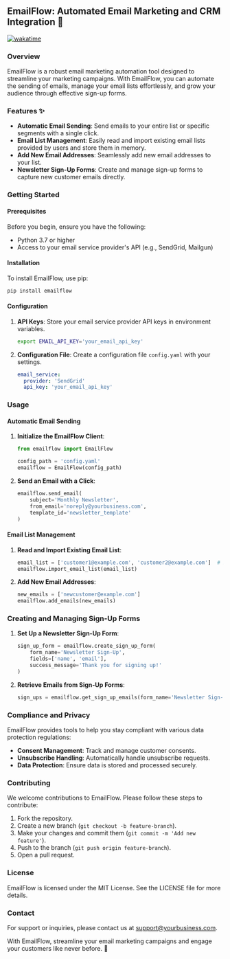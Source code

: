 ## EmailFlow: Automated Email Marketing and CRM Integration 📧
[![wakatime](https://wakatime.com/badge/github/Aby-ss/EmailFlow.svg)](https://wakatime.com/badge/github/Aby-ss/EmailFlow)
### Overview

EmailFlow is a robust email marketing automation tool designed to streamline your marketing campaigns. With EmailFlow, you can automate the sending of emails, manage your email lists effortlessly, and grow your audience through effective sign-up forms.

### Features ✨

- **Automatic Email Sending**: Send emails to your entire list or specific segments with a single click.
- **Email List Management**: Easily read and import existing email lists provided by users and store them in memory.
- **Add New Email Addresses**: Seamlessly add new email addresses to your list.
- **Newsletter Sign-Up Forms**: Create and manage sign-up forms to capture new customer emails directly.

### Getting Started

#### Prerequisites

Before you begin, ensure you have the following:

- Python 3.7 or higher
- Access to your email service provider's API (e.g., SendGrid, Mailgun)

#### Installation

To install EmailFlow, use pip:

```bash
pip install emailflow
```

#### Configuration

1. **API Keys**: Store your email service provider API keys in environment variables.

    ```bash
    export EMAIL_API_KEY='your_email_api_key'
    ```

2. **Configuration File**: Create a configuration file `config.yaml` with your settings.

    ```yaml
    email_service:
      provider: 'SendGrid'
      api_key: 'your_email_api_key'
    ```

### Usage

#### Automatic Email Sending

1. **Initialize the EmailFlow Client**:

    ```python
    from emailflow import EmailFlow

    config_path = 'config.yaml'
    emailflow = EmailFlow(config_path)
    ```

2. **Send an Email with a Click**:

    ```python
    emailflow.send_email(
        subject='Monthly Newsletter',
        from_email='noreply@yourbusiness.com',
        template_id='newsletter_template'
    )
    ```

#### Email List Management

1. **Read and Import Existing Email List**:

    ```python
    email_list = ['customer1@example.com', 'customer2@example.com']  # Example list
    emailflow.import_email_list(email_list)
    ```

2. **Add New Email Addresses**:

    ```python
    new_emails = ['newcustomer@example.com']
    emailflow.add_emails(new_emails)
    ```

### Creating and Managing Sign-Up Forms

1. **Set Up a Newsletter Sign-Up Form**:

    ```python
    sign_up_form = emailflow.create_sign_up_form(
        form_name='Newsletter Sign-Up',
        fields=['name', 'email'],
        success_message='Thank you for signing up!'
    )
    ```

2. **Retrieve Emails from Sign-Up Forms**:

    ```python
    sign_ups = emailflow.get_sign_up_emails(form_name='Newsletter Sign-Up')
    ```

### Compliance and Privacy

EmailFlow provides tools to help you stay compliant with various data protection regulations:

- **Consent Management**: Track and manage customer consents.
- **Unsubscribe Handling**: Automatically handle unsubscribe requests.
- **Data Protection**: Ensure data is stored and processed securely.

### Contributing

We welcome contributions to EmailFlow. Please follow these steps to contribute:

1. Fork the repository.
2. Create a new branch (`git checkout -b feature-branch`).
3. Make your changes and commit them (`git commit -m 'Add new feature'`).
4. Push to the branch (`git push origin feature-branch`).
5. Open a pull request.

### License

EmailFlow is licensed under the MIT License. See the LICENSE file for more details.

### Contact

For support or inquiries, please contact us at support@yourbusiness.com.

With EmailFlow, streamline your email marketing campaigns and engage your customers like never before. 🚀
